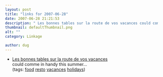 ```yaml
---
layout: post
title: "links for 2007-06-28"
date: 2007-06-28 21:21:53
description: " Les bonnes tables sur la route de vos vacances could comme in handy this summer&#8230; (tags --  food resto vacances holidays)&#8230;"
thumbnail: defaultThumbnail.png
alt: ""
category: Linkage

author: dug
---
```


<ul class="delicious">
	<li>
		<div class="delicious-link"><a href="http://www.linternaute.com/sortir/sorties/resto/magazine/selection/07/restos-route-des-vacances/index.shtml">Les bonnes tables sur la route de vos vacances</a></div>
		<div class="delicious-extended">could comme in handy this summer...</div>
		<div class="delicious-tags">(tags: <a href="http://del.icio.us/dug/food">food</a> <a href="http://del.icio.us/dug/resto">resto</a> <a href="http://del.icio.us/dug/vacances">vacances</a> <a href="http://del.icio.us/dug/holidays">holidays</a>)</div>
	</li>
</ul>

